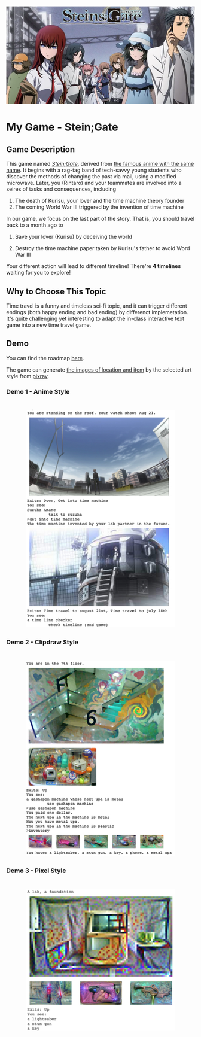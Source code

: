 <h1 align="center">
  <img src="images/stein_gate.png">
</h1>

# My Game - Stein;Gate

## Game Description

This game named [*Stein;Gate*](https://store.steampowered.com/app/412830/STEINSGATE/), derived from [the famous anime with the same name](https://en.wikipedia.org/wiki/Steins;Gate_(TV_series)). It begins with a rag-tag band of tech-savvy young students who discover the methods of changing the past via mail, using a modified microwave. Later, you (Rintaro) and your teammates are involved into a seires of tasks and consequences, including 

1.   The death of Kurisu, your lover and the time machine theory founder
2.   The coming World War III triggered by the invention of time machine

In our game, we focus on the last part of the story. That is, you should travel back to a month ago to 

1.   Save your lover (Kurisu) by deceiving the world

2.   Destroy the time machine paper taken by Kurisu's father to avoid Word War III

Your different action will lead to different timeline! There're **4 timelines** waiting for you to explore!

## Why to Choose This Topic

Time travel is a funny and timeless sci-fi topic, and it can trigger different endings (both happy ending and bad ending) by differenct implemetation. It's quite challenging yet interesting to adapt the in-class interactive text game into a new time travel game.

## Demo

You can find the roadmap [here](my_game_visual.pdf). 

The game can generate [the images of location and item](./images) by the selected art style from [pixray](https://github.com/pixray/pixray).

### Demo 1 - Anime Style

<h1 align="center">
  <img src="demo/demo_anime.jpg" width="400">
</h1>

### Demo 2 - Clipdraw Style

<h1 align="center">
  <img src="demo/demo_clipdraw.jpg" width="400">
</h1>

### Demo 3 - Pixel Style

<h1 align="center">
  <img src="demo/demo_pixel.jpg" width="400">
</h1>
